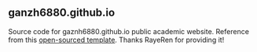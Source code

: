 ## ganzh6880.github.io
Source code for gaznh6880.github.io public academic website.
Reference from this [open-sourced template](https://github.com/RayeRen/acad-homepage.github.io). Thanks RayeRen for providing it!